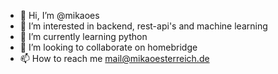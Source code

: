 - 👋 Hi, I’m @mikaoes
- 👀 I’m interested in backend, rest-api's and machine learning
- 🌱 I’m currently learning python
- 💞️ I’m looking to collaborate on homebridge
- 📫 How to reach me mail@mikaoesterreich.de

<!---
mikaoes/mikaoes is a ✨ special ✨ repository because its `README.md` (this file) appears on your GitHub profile.
You can click the Preview link to take a look at your changes.
--->
